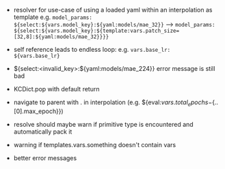 - resolver for use-case of using a loaded yaml within an interpolation as template
  e.g. `model_params: ${select:${vars.model_key}:${yaml:models/mae_32}}` -->
  `model_params: ${select:${vars.model_key}:${template:vars.patch_size=[32,8]:${yaml:models/mae_32}}}}`

- self reference leads to endless loop: e.g. `vars.base_lr: ${vars.base_lr}`
- ${select:<invalid_key>:${yaml:models/mae_224}} error message is still bad
- KCDict.pop with default return
- navigate to parent with . in interpolation (e.g. ${eval:${vars.total_epochs}-${..[0].max_epoch}})
- resolve should maybe warn if primitive type is encountered and automatically pack it
- warning if templates.vars.something doesn't contain vars
- better error messages